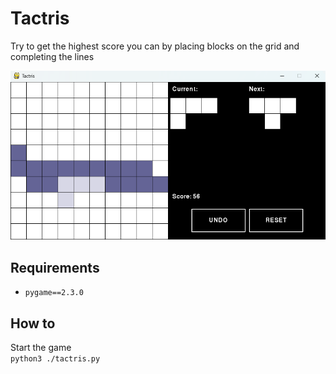 # Tactris
Try to get the highest score you can by placing blocks on the grid and completing the lines  

![Tactris](preview.png)

## Requirements
- `pygame==2.3.0`

## How to
Start the game  
`python3 ./tactris.py`  
